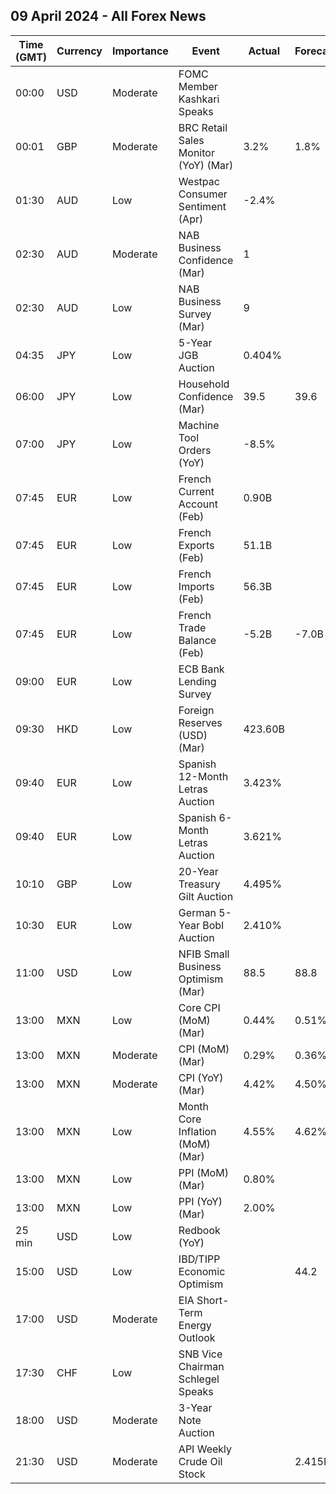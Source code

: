 ## 09 April 2024 - All Forex News

| Time (GMT) | Currency | Importance | Event | Actual | Forecast | Previous |
|------|----------|------------|-------|--------|----------|----------|
| 00:00 | USD | Moderate | FOMC Member Kashkari Speaks |  |  |  |
| 00:01 | GBP | Moderate | BRC Retail Sales Monitor (YoY) (Mar) | 3.2% | 1.8% | 1.0% |
| 01:30 | AUD | Low | Westpac Consumer Sentiment (Apr) | -2.4% |  | -1.8% |
| 02:30 | AUD | Moderate | NAB Business Confidence (Mar) | 1 |  | 0 |
| 02:30 | AUD | Low | NAB Business Survey (Mar) | 9 |  | 10 |
| 04:35 | JPY | Low | 5-Year JGB Auction | 0.404% |  | 0.372% |
| 06:00 | JPY | Low | Household Confidence (Mar) | 39.5 | 39.6 | 39.0 |
| 07:00 | JPY | Low | Machine Tool Orders (YoY) | -8.5% |  | -8.0% |
| 07:45 | EUR | Low | French Current Account (Feb) | 0.90B |  | -0.50B |
| 07:45 | EUR | Low | French Exports (Feb) | 51.1B |  | 48.8B |
| 07:45 | EUR | Low | French Imports (Feb) | 56.3B |  | 56.0B |
| 07:45 | EUR | Low | French Trade Balance (Feb) | -5.2B | -7.0B | -7.2B |
| 09:00 | EUR | Low | ECB Bank Lending Survey |  |  |  |
| 09:30 | HKD | Low | Foreign Reserves (USD) (Mar) | 423.60B |  | 425.20B |
| 09:40 | EUR | Low | Spanish 12-Month Letras Auction | 3.423% |  | 3.508% |
| 09:40 | EUR | Low | Spanish 6-Month Letras Auction | 3.621% |  | 3.702% |
| 10:10 | GBP | Low | 20-Year Treasury Gilt Auction | 4.495% |  | 4.467% |
| 10:30 | EUR | Low | German 5-Year Bobl Auction | 2.410% |  | 2.400% |
| 11:00 | USD | Low | NFIB Small Business Optimism (Mar) | 88.5 | 88.8 | 89.4 |
| 13:00 | MXN | Low | Core CPI (MoM) (Mar) | 0.44% | 0.51% | 0.49% |
| 13:00 | MXN | Moderate | CPI (MoM) (Mar) | 0.29% | 0.36% | 0.09% |
| 13:00 | MXN | Moderate | CPI (YoY) (Mar) | 4.42% | 4.50% | 4.40% |
| 13:00 | MXN | Low | Month Core Inflation (MoM) (Mar) | 4.55% | 4.62% | 4.64% |
| 13:00 | MXN | Low | PPI (MoM) (Mar) | 0.80% |  | 0.40% |
| 13:00 | MXN | Low | PPI (YoY) (Mar) | 2.00% |  | 1.40% |
| 25 min | USD | Low | Redbook (YoY) |  |  | 5.2% |
| 15:00 | USD | Low | IBD/TIPP Economic Optimism |  | 44.2 | 43.5 |
| 17:00 | USD | Moderate | EIA Short-Term Energy Outlook |  |  |  |
| 17:30 | CHF | Low | SNB Vice Chairman Schlegel Speaks |  |  |  |
| 18:00 | USD | Moderate | 3-Year Note Auction |  |  | 4.256% |
| 21:30 | USD | Moderate | API Weekly Crude Oil Stock |  | 2.415M | -2.286M |
